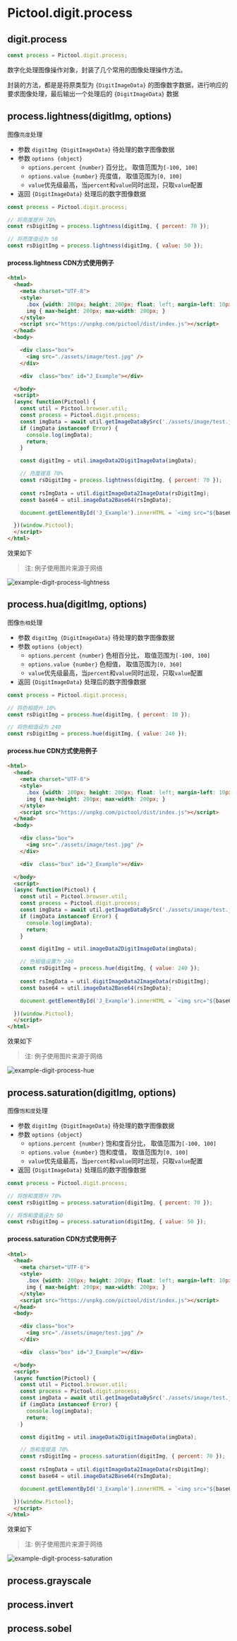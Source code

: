 # Pictool.digit.process

## digit.process 

```js
const process = Pictool.digit.process;
```

数字化处理图像操作对象，封装了几个常用的图像处理操作方法。

封装的方法，都是是将原类型为 `{DigitImageData}` 的图像数字数据，进行响应的要求图像处理，最后输出一个处理后的 `{DigitImageData}` 数据

## process.lightness(digitImg, options)

图像`亮度`处理

- 参数 `digitImg {DigitImageData}` 待处理的数字图像数据
- 参数 `options {object}`
  - `options.percent {number}` 百分比， 取值范围为`[-100, 100]`
  - `options.value {number}` 亮度值， 取值范围为`[0, 100]`
  - `value`优先级最高，当`percent`和`value`同时出现，只取`value`配置
- 返回 `{DigitImageData}` 处理后的数字图像数据

```js
const process = Pictool.digit.process;

// 将亮度提升 70%
const rsDigitImg = process.lightness(digitImg, { percent: 70 });

// 将亮度值设为 50
const rsDigitImg = process.lightness(digitImg, { value: 50 });
```

#### process.lightness CDN方式使用例子


```html
<html>
  <head>
    <meta charset="UTF-8">
    <style>
      .box {width: 200px; height: 200px; float: left; margin-left: 10px; }
      img { max-height: 200px; max-width: 200px; }
    </style>
    <script src="https://unpkg.com/pictool/dist/index.js"></script>
  </head>
  <body>

    <div class="box">
      <img src="./assets/image/test.jpg" />
    </div>

    <div  class="box" id="J_Example"></div>

  </body>
  <script>
  (async function(Pictool) {
    const util = Pictool.browser.util;
    const process = Pictool.digit.process;
    const imgData = await util.getImageDataBySrc('./assets/image/test.jpg');
    if (imgData instanceof Error) {
      console.log(imgData);
      return;
    }

    const digitImg = util.imageData2DigitImageData(imgData);

    // 亮度提高 70%
    const rsDigitImg = process.lightness(digitImg, { percent: 70 });
    
    const rsImgData = util.digitImageData2ImageData(rsDigitImg);
    const base64 = util.imageData2Base64(rsImgData);

    document.getElementById('J_Example').innerHTML = `<img src="${base64}">`

  })(window.Pictool);
  </script>
</html>
```

效果如下

> 注: 例子使用图片来源于网络

![example-digit-process-lightness](./../../../assets/image/example-digit-process-lightness.jpg)


## process.hua(digitImg, options)

图像`色相`处理

- 参数 `digitImg {DigitImageData}` 待处理的数字图像数据
- 参数 `options {object}`
  - `options.percent {number}` 色相百分比， 取值范围为`[-100, 100]`
  - `options.value {number}` 色相值， 取值范围为`[0, 360]`
  - `value`优先级最高，当`percent`和`value`同时出现，只取`value`配置
- 返回 `{DigitImageData}` 处理后的数字图像数据

```js
const process = Pictool.digit.process;

// 将色相提升 10%
const rsDigitImg = process.hue(digitImg, { percent: 10 });

// 将色相值设为 240
const rsDigitImg = process.hue(digitImg, { value: 240 });
```

#### process.hue CDN方式使用例子

```html
<html>
  <head>
    <meta charset="UTF-8">
    <style>
      .box {width: 200px; height: 200px; float: left; margin-left: 10px; }
      img { max-height: 200px; max-width: 200px; }
    </style>
    <script src="https://unpkg.com/pictool/dist/index.js"></script>
  </head>
  <body>

    <div class="box">
      <img src="./assets/image/test.jpg" />
    </div>

    <div  class="box" id="J_Example"></div>

  </body>
  <script>
  (async function(Pictool) {
    const util = Pictool.browser.util;
    const process = Pictool.digit.process;
    const imgData = await util.getImageDataBySrc('./assets/image/test.jpg');
    if (imgData instanceof Error) {
      console.log(imgData);
      return;
    }

    const digitImg = util.imageData2DigitImageData(imgData);

    // 色相值设置为 240
    const rsDigitImg = process.hue(digitImg, { value: 240 });
    
    const rsImgData = util.digitImageData2ImageData(rsDigitImg);
    const base64 = util.imageData2Base64(rsImgData);

    document.getElementById('J_Example').innerHTML = `<img src="${base64}">`

  })(window.Pictool);
  </script>
</html>
```

效果如下

> 注: 例子使用图片来源于网络

![example-digit-process-hue](./../../../assets/image/example-digit-process-hue.jpg)


## process.saturation(digitImg, options)

图像`饱和度`处理

- 参数 `digitImg {DigitImageData}` 待处理的数字图像数据
- 参数 `options {object}`
  - `options.percent {number}` 饱和度百分比， 取值范围为`[-100, 100]`
  - `options.value {number}` 饱和度值， 取值范围为`[0, 100]`
  - `value`优先级最高，当`percent`和`value`同时出现，只取`value`配置
- 返回 `{DigitImageData}` 处理后的数字图像数据

```js
const process = Pictool.digit.process;

// 将饱和度提升 70%
const rsDigitImg = process.saturation(digitImg, { percent: 70 });

// 将饱和度值设为 50
const rsDigitImg = process.saturation(digitImg, { value: 50 });
```

#### process.saturation CDN方式使用例子

```html
<html>
  <head>
    <meta charset="UTF-8">
    <style>
      .box {width: 200px; height: 200px; float: left; margin-left: 10px; }
      img { max-height: 200px; max-width: 200px; }
    </style>
    <script src="https://unpkg.com/pictool/dist/index.js"></script>
  </head>
  <body>

    <div class="box">
      <img src="./assets/image/test.jpg" />
    </div>

    <div  class="box" id="J_Example"></div>

  </body>
  <script>
  (async function(Pictool) {
    const util = Pictool.browser.util;
    const process = Pictool.digit.process;
    const imgData = await util.getImageDataBySrc('./assets/image/test.jpg');
    if (imgData instanceof Error) {
      console.log(imgData);
      return;
    }

    const digitImg = util.imageData2DigitImageData(imgData);

    // 饱和度提高 70%
    const rsDigitImg = process.saturation(digitImg, { percent: 70 });
    
    const rsImgData = util.digitImageData2ImageData(rsDigitImg);
    const base64 = util.imageData2Base64(rsImgData);

    document.getElementById('J_Example').innerHTML = `<img src="${base64}">`

  })(window.Pictool);
  </script>
</html>
```

效果如下

> 注: 例子使用图片来源于网络

![example-digit-process-saturation](./../../../assets/image/example-digit-process-saturation.jpg)


## process.grayscale 

## process.invert 

## process.sobel



